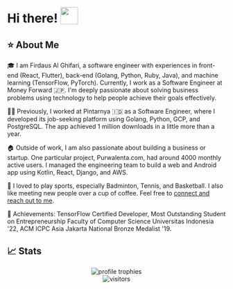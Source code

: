 # Hi there! <img src="https://media.giphy.com/media/hvRJCLFzcasrR4ia7z/giphy.gif" style="width: 40px; height: 40px; position: relative; top: 4px;">

## ⭐ About Me

🎓 I am Firdaus Al Ghifari, a software engineer with experiences in front-end (React, Flutter), back-end (Golang, Python, Ruby, Java), and machine learning (TensorFlow, PyTorch). Currently, I work as a Software Engineer at Money Forward 🇯🇵. I'm deeply passionate about solving business problems using technology to help people achieve their goals effectively.

👨‍💻 Previously, I worked at Pintarnya 🇮🇩 as a Software Engineer, where I developed its job-seeking platform using Golang, Python, GCP, and PostgreSQL. The app achieved 1 million downloads in a little more than a year.

🏠 Outside of work, I am also passionate about building a business or startup. One particular project, Purwalenta.com, had around 4000 monthly active users. I managed the engineering team to build a web and Android app using Kotlin, React, Django, and AWS.

🎸 I loved to play sports, especially Badminton, Tennis, and Basketball. I also like meeting new people over a cup of coffee. Feel free to [connect and reach out to me](https://www.linkedin.com/in/alghi/).

🏅 Achievements: TensorFlow Certified Developer, Most Outstanding Student on Entrepreneurship Faculty of Computer Science Universitas Indonesia '22, ACM ICPC Asia Jakarta National Bronze Medalist '19.

## 📈 Stats

<div align="center">
    <img src="https://github-profile-trophy.vercel.app/?username=falghi&row=1&column=6&margin-h=8&theme=darkhub&count_private=true&margin-w=15&no-frame=true" alt="profile trophies" />
    <br />
    <img src="https://visitor-badge.laobi.icu/badge?page_id=falghi.falghi" alt="visitors">
</div>

